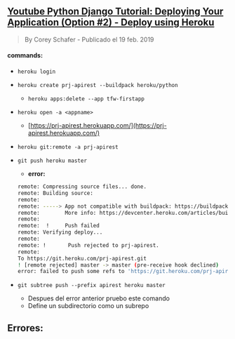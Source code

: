 ## [Youtube Python Django Tutorial: Deploying Your Application (Option #2) - Deploy using Heroku](https://youtu.be/6DI_7Zja8Zc?t=744)
> By Corey Schafer - Publicado el 19 feb. 2019

#### commands:
- `heroku login`
- `heroku create prj-apirest --buildpack heroku/python`
    - `heroku apps:delete --app tfw-firstapp`
- `heroku open -a <appname>`
    - [https://prj-apirest.herokuapp.com/](https://prj-apirest.herokuapp.com/)

- `heroku git:remote -a prj-apirest`
- `git push heroku master` 
    - **error:**
    ```sh
    remote: Compressing source files... done.
    remote: Building source:
    remote:
    remote: -----> App not compatible with buildpack: https://buildpack-registry.s3.amazonaws.com/buildpacks/heroku/python.tgz
    remote:        More info: https://devcenter.heroku.com/articles/buildpacks#detection-failure
    remote:
    remote:  !     Push failed
    remote: Verifying deploy...
    remote:
    remote: !       Push rejected to prj-apirest.
    remote:
    To https://git.heroku.com/prj-apirest.git
    ! [remote rejected] master -> master (pre-receive hook declined)
    error: failed to push some refs to 'https://git.heroku.com/prj-apirest.git'    
    ```
- `git subtree push --prefix apirest heroku master`
    - Despues del error anterior pruebo este comando
    - Define un subdirectorio como un subrepo

## Errores:


